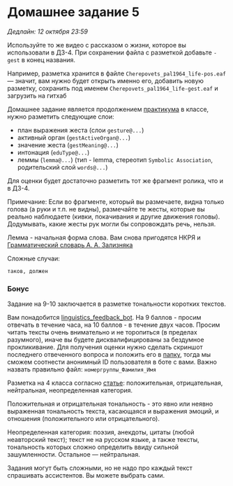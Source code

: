 # Домашнее задание 5

*Дедлайн: 12 октября 23:59*

Используйте то же видео с рассказом о жизни, которое вы использовали в ДЗ-4. При сохранении файла с разметкой добавьте `-gest` в конец названия.

Например, разметка хранится в файле `Cherepovets_pal1964_life-pos.eaf` — значит, вам нужно будет открыть именно его, добавить новую разметку, сохранить под именем `Cherepovets_pal1964_life-gest.eaf` и загрузить на гитхаб

Домашнее задание является продолжением [практикума](https://github.com/olesar/lingdata/blob/gh-pages/practicum-elan-intonation.md) в классе, нужно разметить следующие слои:  

* план выражения жеста (слои `gesture@...`)
* активный орган (`gestActiveOrgan@...`)   
* значение жеста (`gestMeaning@...`)
* интонация (`eduType@...`)
* леммы (`lemma@...`) (тип - lemma, стереотип `Symbolic Association`, родительский слой `words@...`)

Для оценки будет достаточно разметить тот же фрагмент ролика, что и в ДЗ-4.

Примечание: Если во фрагменте, который вы размечаете, видна только голова (а руки и т.п. не видны), размечайте те жесты, которые вы реально наблюдаете (кивки, покачивания и другие движения головы).
Додумывать, какие жесты рук могли бы сопровождать речь, нельзя.

Лемма - начальная форма слова. Вам снова пригодятся НКРЯ и [Грамматический словарь А. А. Зализняка](https://gramdict.ru/contents)

Сложные случаи:
```
таков, должен
```

### Бонус

Задание на 9-10 заключается в разметке тональности коротких текстов.

Вам понадобится [linguistics_feedback_bot](https://t.me/linguistics_feedback_bot). На 9 баллов - просим отвечать в течение часа, на 10 баллов - в течение двух часов.
Просим читать тексты очень внимательно и не торопиться (в пределах разумного), иначе вы будете дисквалифицированы за бездумное прокликивание. Для получения оценки нужно сделать скриншот последнего отвеченного вопроса и положить его в [папку](https://drive.google.com/drive/folders/1V8qqXVfdhwETR9gftg5cZHFYqWT6pwXA?usp=sharing), тогда мы сможем соотнести анонимный ID пользователя в боте с вами. Важно назвать правильно файл: `номергруппы_Фамилия_Имя`

Разметка на 4 класса согласно [статье](https://aclanthology.org/C18-1064.pdf): положительная, отрицательная, нейтральная, неопределенная категория.

Положительная и отрицательная тональность - это явно или неявно выраженная тональность текста, касающаяся и выражения эмоций, и отношения (положительного или отрицательного).

Неопределенная категория: поэзия, анекдоты, цитаты (любой неавторский текст); текст не на русском языке, а также тексты, тональность которых сложно определить ввиду сильной зашумленности. Остальное — нейтральная.

Задания могут быть сложными, но не надо про каждый текст спрашивать ассистентов. Вы можете выбрать сами.
